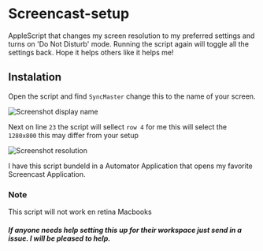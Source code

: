# Screencast-setup
AppleScript that changes my screen resolution to my preferred settings and turns on 'Do Not Disturb' mode. Running the script again will toggle all the settings back. Hope it helps others like it helps me! 

## Instalation 

Open the script and find `SyncMaster` change this to the name of your screen.

![Screenshot display name](http://i.imgur.com/H3sllcG.jpg "Change the name of your screen. Mine is `SyncMaster`")

Next on line `23` the script will sellect `row 4` for me this will select the `1280x800` this may differ from your setup 

![Screenshot resolution](http://i.imgur.com/LHw7hPn.jpg "Change the name of your screen. Mine is `SyncMaster`")

I have this script bundeld in a Automator Application that opens my favorite Screencast Application. 

### Note

This script will not work en retina Macbooks 

##### If anyone needs help setting this up for their workspace just send in a issue. I will be pleased to help.

